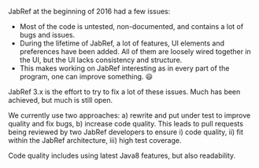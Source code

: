 JabRef at the beginning of 2016 had a few issues:

- Most of the code is untested, non-documented, and contains a lot of bugs and issues.
- During the lifetime of JabRef, a lot of features, UI elements and preferences have been added. All of them are loosely wired together in the UI, but the UI lacks consistency and structure.
- This makes working on JabRef interesting as in every part of the program, one can improve something. :smiley:

JabRef 3.x is the effort to try to fix a lot of these issues.
Much has been achieved, but much is still open.

We currently use two approaches:
a) rewrite and put under test to improve quality and fix bugs,
b) increase code quality. This leads to pull requests being reviewed by two JabRef developers to ensure i) code quality, ii) fit within the JabRef architecture, iii) high test coverage.

Code quality includes using latest Java8 features, but also readability.